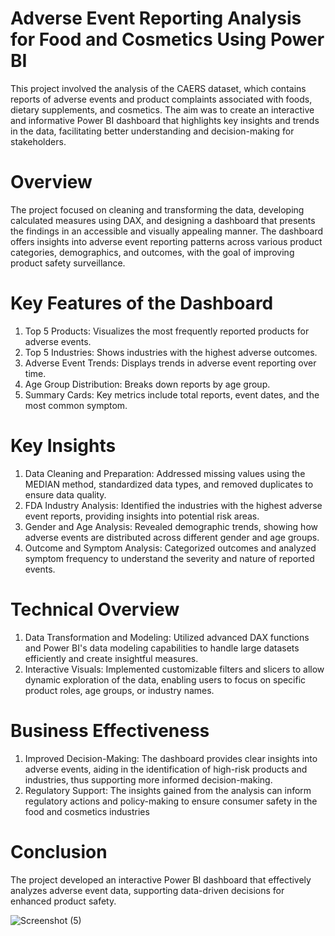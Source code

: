# Adverse Event Reporting Analysis for Food and Cosmetics Using Power BI

This project involved the analysis of the CAERS dataset, which contains reports of adverse events and product complaints associated with foods, dietary supplements, and cosmetics. The aim was to create an interactive and informative Power BI dashboard that highlights key insights and trends in the data, facilitating better understanding and decision-making for stakeholders.

# Overview 

The project focused on cleaning and transforming the data, developing calculated measures using DAX, and designing a dashboard that presents the findings in an accessible and visually appealing manner. The dashboard offers insights into adverse event reporting patterns across various product categories, demographics, and outcomes, with the goal of improving product safety surveillance.

# Key Features of the Dashboard

1. Top 5 Products: Visualizes the most frequently reported products for adverse events.
2. Top 5 Industries: Shows industries with the highest adverse outcomes.
3. Adverse Event Trends: Displays trends in adverse event reporting over time.
4. Age Group Distribution: Breaks down reports by age group.
5. Summary Cards: Key metrics include total reports, event dates, and the most common symptom.

# Key Insights 

1. Data Cleaning and Preparation: Addressed missing values using the MEDIAN method, standardized data types, and removed duplicates to ensure data quality.
2. FDA Industry Analysis: Identified the industries with the highest adverse event reports, providing insights into potential risk areas.
3. Gender and Age Analysis: Revealed demographic trends, showing how adverse events are distributed across different gender and age groups.
4. Outcome and Symptom Analysis: Categorized outcomes and analyzed symptom frequency to understand the severity and nature of reported events.

# Technical Overview

1. Data Transformation and Modeling: Utilized advanced DAX functions and Power BI's data modeling capabilities to handle large datasets efficiently and create insightful measures.
2. Interactive Visuals: Implemented customizable filters and slicers to allow dynamic exploration of the data, enabling users to focus on specific product roles, age groups, or industry names.

# Business Effectiveness 

1. Improved Decision-Making: The dashboard provides clear insights into adverse events, aiding in the identification of high-risk products and industries, thus supporting more informed decision-making.
2. Regulatory Support: The insights gained from the analysis can inform regulatory actions and policy-making to ensure consumer safety in the food and cosmetics industries

# Conclusion 


The project developed an interactive Power BI dashboard that effectively analyzes adverse event data, supporting data-driven decisions for enhanced product safety.

![Screenshot (5)](https://github.com/user-attachments/assets/661a7835-d655-4bf0-b2a8-b39cda11d7a3)




